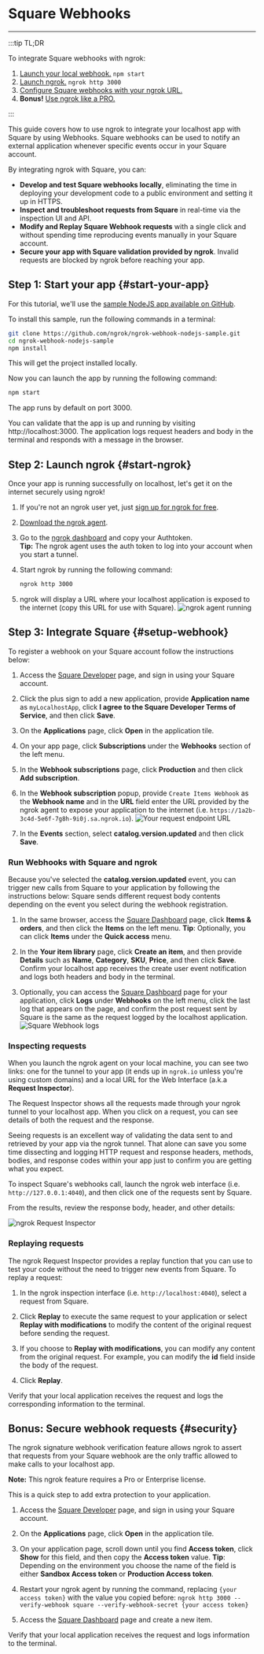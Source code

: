 # Square Webhooks
------------

:::tip TL;DR

To integrate Square webhooks with ngrok:
1. [Launch your local webhook.](#start-your-app) `npm start`
1. [Launch ngrok.](#start-ngrok) `ngrok http 3000`
1. [Configure Square webhooks with your ngrok URL.](#setup-webhook)
1. **Bonus!** [Use ngrok like a PRO.](#security)

:::


This guide covers how to use ngrok to integrate your localhost app with Square by using Webhooks.
Square webhooks can be used to notify an external application whenever specific events occur in your Square account. 

By integrating ngrok with Square, you can:

- **Develop and test Square webhooks locally**, eliminating the time in deploying your development code to a public environment and setting it up in HTTPS.
- **Inspect and troubleshoot requests from Square** in real-time via the inspection UI and API.
- **Modify and Replay Square Webhook requests** with a single click and without spending time reproducing events manually in your Square account.
- **Secure your app with Square validation provided by ngrok**. Invalid requests are blocked by ngrok before reaching your app.


## **Step 1**: Start your app {#start-your-app}

For this tutorial, we'll use the [sample NodeJS app available on GitHub](https://github.com/ngrok/ngrok-webhook-nodejs-sample). 

To install this sample, run the following commands in a terminal:

```bash
git clone https://github.com/ngrok/ngrok-webhook-nodejs-sample.git
cd ngrok-webhook-nodejs-sample
npm install
```

This will get the project installed locally.

Now you can launch the app by running the following command: 

```bash
npm start
```

The app runs by default on port 3000. 

You can validate that the app is up and running by visiting http://localhost:3000. The application logs request headers and body in the terminal and responds with a message in the browser.


## **Step 2**: Launch ngrok {#start-ngrok}

Once your app is running successfully on localhost, let's get it on the internet securely using ngrok! 

1. If you're not an ngrok user yet, just [sign up for ngrok for free](https://ngrok.com/signup).

1. [Download the ngrok agent](https://ngrok.com/download).

1. Go to the [ngrok dashboard](https://dashboard.ngrok.com) and copy your Authtoken. <br />
    **Tip:** The ngrok agent uses the auth token to log into your account when you start a tunnel.
    
1. Start ngrok by running the following command:
    ```bash
    ngrok http 3000
    ```

1. ngrok will display a URL where your localhost application is exposed to the internet (copy this URL for use with Square).
    ![ngrok agent running](/img/integrations/launch_ngrok_tunnel.png)


## **Step 3**: Integrate  Square {#setup-webhook}

To register a webhook on your Square account follow the instructions below:

1. Access the [Square Developer](https://developer.squareup.com/apps) page, and sign in using your Square account.

1. Click the plus sign to add a new application, provide **Application name** as `myLocalhostApp`, click **I agree to the Square Developer Terms of Service**, and then click **Save**.

1. On the **Applications** page, click **Open** in the application tile.

1. On your app page, click **Subscriptions** under the **Webhooks** section of the left menu.

1. In the **Webhook subscriptions** page, click **Production** and then click **Add subscription**.

1. In the **Webhook subscription** popup, provide `Create Items Webhook` as the **Webhook name** and in the **URL** field enter the URL provided by the ngrok agent to expose your application to the internet (i.e. `https://1a2b-3c4d-5e6f-7g8h-9i0j.sa.ngrok.io`).
    ![Your request endpoint URL](img/ngrok_url_configuration_square.png)

1. In the **Events** section, select **catalog.version.updated** and then click **Save**.


### Run Webhooks with Square and ngrok

Because you've selected the **catalog.version.updated** event, you can trigger new calls from Square to your application by following the instructions below:
Square sends different request body contents depending on the event you select during the webhook registration.

1. In the same browser, access the [Square Dashboard](https://squareup.com/dashboard) page, click **Items & orders**, and then click the **Items** on the left menu.
    **Tip**: Optionally, you can click **Items** under the **Quick access** menu.

1. In the **Your item library** page, click **Create an item**, and then provide **Details** such as **Name**, **Category**, **SKU**, **Price**, and then click **Save**.
    Confirm your localhost app receives the create user event notification and logs both headers and body in the terminal.

1. Optionally, you can access the [Square Dashboard](https://squareup.com/dashboard) page for your application, click **Logs** under **Webhooks** on the left menu, click the last log that appears on the page, and confirm the post request sent by Square is the same as the request logged by the localhost application.
    ![Square Webhook logs](img/square_webhook_logs.png)

### Inspecting requests

When you launch the ngrok agent on your local machine, you can see two links: one for the tunnel to your app (it ends up in `ngrok.io` unless you're using custom domains) and a local URL for the Web Interface (a.k.a **Request Inspector**).

The Request Inspector shows all the requests made through your ngrok tunnel to your localhost app. When you click on a request, you can see details of both the request and the response.

Seeing requests is an excellent way of validating the data sent to and retrieved by your app via the ngrok tunnel. That alone can save you some time dissecting and logging HTTP request and response headers, methods, bodies, and response codes within your app just to confirm you are getting what you expect.

To inspect Square's webhooks call, launch the ngrok web interface (i.e. `http://127.0.0.1:4040`), and then click one of the requests sent by Square.

From the results, review the response body, header, and other details:

![ngrok Request Inspector](img/ngrok_introspection_square_hooks.png)


### Replaying requests

The ngrok Request Inspector provides a replay function that you can use to test your code without the need to trigger new events from Square. To replay a request:

1. In the ngrok inspection interface (i.e. `http://localhost:4040`), select a request from Square.

1. Click **Replay** to execute the same request to your application or select **Replay with modifications** to modify the content of the original request before sending the request.

1. If you choose to **Replay with modifications**, you can modify any content from the original request. For example, you can modify the **id** field inside the body of the request.

1. Click **Replay**.

Verify that your local application receives the request and logs the corresponding information to the terminal.


## **Bonus**: Secure webhook requests {#security}

The ngrok signature webhook verification feature allows ngrok to assert that requests from your Square webhook are the only traffic allowed to make calls to your localhost app.

**Note:** This ngrok feature requires a Pro or Enterprise license.

This is a quick step to add extra protection to your application.

1. Access the [Square Developer](https://developer.squareup.com/apps) page, and sign in using your Square account.

1. On the **Applications** page, click **Open** in the application tile.

1. On your application page, scroll down until you find **Access token**, click **Show** for this field, and then copy the **Access token** value.
    **Tip**: Depending on the environment you choose the name of the field is either **Sandbox Access token** or **Production Access token**.

1. Restart your ngrok agent by running the command, replacing `{your access token}` with the value you copied before:
    `ngrok http 3000 --verify-webhook square --verify-webhook-secret {your access token}`

1. Access the [Square Dashboard](https://squareup.com/dashboard/) page and create a new item.

Verify that your local application receives the request and logs information to the terminal.


